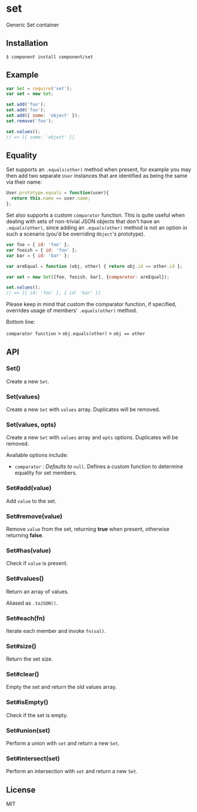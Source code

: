 
# set

  Generic Set container

## Installation

```
$ component install component/set
```

## Example

```js
var Set = require('set');
var set = new Set;

set.add('foo');
set.add('foo');
set.add({ some: 'object' });
set.remove('foo');

set.values();
// => [{ some: 'object' }]
```

## Equality

  Set supports an `.equals(other)` method when present,
  for example you may then add two separate `User` instances
  that are identified as being the same via their name:

```js
User.prototype.equals = function(user){
  return this.name == user.name;
};
```

  Set also supports a custom `comparator` function. This is
  quite useful when dealing with sets of non-trivial JSON
  objects that don't have an `.equals(other)`, since adding
  an `.equals(other)` method is not an option in such a
  scenario (you'd be overriding `Object`'s prototype).

```js
var foo = { id: 'foo' };
var fooish = { id: 'foo' };
var bar = { id: 'bar' };

var areEqual = function (obj, other) { return obj.id == other.id };

var set = new Set([foo, fooish, bar], {comparator: areEqual});

set.values();
// => [{ id: 'foo' }, { id: 'bar' }]
```

Please keep in mind that custom the comparator function, if specified,
overrides usage of members' `.equals(other)` method.

Bottom line:

`comparator function` > `obj.equals(other)` > `obj == other`

## API

### Set()

  Create a new `Set`.

### Set(values)

  Create a new `Set` with `values` array. Duplicates will be removed.

### Set(values, opts)

  Create a new `Set` with `values` array and `opts` options. Duplicates will be removed.

  Available options include:

  * `comparator` : *Defaults to* `null`. Defines a custom function to determine equality for set members.

### Set#add(value)

  Add `value` to the set.

### Set#remove(value)

  Remove `value` from the set, returning __true__ when present,
  otherwise returning __false__.

### Set#has(value)

  Check if `value` is present.

### Set#values()

  Return an array of values.

  Aliased as `.toJSON()`.

### Set#each(fn)

  Iterate each member and invoke `fn(val)`.

### Set#size()

  Return the set size.

### Set#clear()

  Empty the set and return the old values array.

### Set#isEmpty()

  Check if the set is empty.

### Set#union(set)

  Perform a union with `set` and return a new `Set`.

### Set#intersect(set)

  Perform an intersection with `set` and return a new `Set`.

## License

  MIT